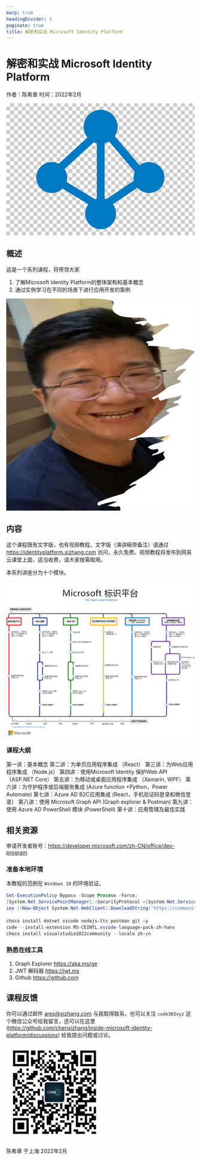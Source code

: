 ```yaml
---
marp: true
headingDivider: 3
paginate: true
title: 解密和实战 Microsoft Identity Platform
---
```



# 解密和实战 Microsoft Identity Platform

作者：陈希章
时间：2022年2月

![bg fit left:60% opacity:0.2](images/aad.png)


## 概述
<!--第一页的备注文字-->


这是一个系列课程，将带领大家

1. 了解Microsoft Identity Platform的整体架构和基本概念
1. 通过实例学习在不同的场景下进行应用开发的案例

![bg opacity:.5 left](images/chenxizhang.jpg)


## 内容
<!--第二页的备注文字-->

这个课程既有文字版，也有视频教程。文字版（演讲稿带备注）请通过 https://identityplatform.xizhang.com 访问，永久免费。视频教程将发布到网易云课堂上面，适当收费，请大家按需取用。

本系列讲座分为十个模块。

###

![bg h:95%](images/microsoftidentityplatform.png)


### 课程大纲

第一讲：基本概念
第二讲：为单页应用程序集成 （React）
第三讲：为Web应用程序集成 （Node.js）
第四讲：使用Microsoft Identity 保护Web API （ASP.NET Core）
第五讲：为移动或桌面应用程序集成 （Xamarin, WPF）
第六讲：为守护程序或后端服务集成 (Azure function +Python，Power Automate)
第七讲：Azure AD B2C应用集成 (React，手机验证码登录和微信登录） 
第八讲：使用 Microsoft Graph API (Graph explorer & Postman)
第九讲：使用 Azure AD PowerShell 模块 (PowerShell)
第十讲：应用管理及最佳实践


## 相关资源

申请开发者账号：https://developer.microsoft.com/zh-CN/office/dev-program

### 准备本地环境

本教程的范例在 `Windows 10` 的环境验证。

```powershell
Set-ExecutionPolicy Bypass -Scope Process -Force; 
[System.Net.ServicePointManager]::SecurityProtocol =[System.Net.ServicePointManager]::SecurityProtocol -bor 3072; 
iex ((New-Object System.Net.WebClient).DownloadString('https://community.chocolatey.org/install.ps1'))

choco install dotnet vscode nodejs-lts postman git –y
code --install-extension MS-CEINTL.vscode-language-pack-zh-hans
choco install visualstudio2022community --locale zh-cn

```

### 熟悉在线工具

1. Graph Explorer <https://aka.ms/ge>
1. JWT 解码器 <https://jwt.ms>
1. Github <https://github.com>

## 课程反馈

你可以通过邮件 <ares@xizhang.com> 与我取得联系，也可以关注 `code365xyz` 这个微信公众号给我留言，还可以在这里 (<https://github.com/chenxizhang/inside-microsoft-identity-platform/discussions>) 给我提出问题或讨论。

![](images/code365xyz.jpg)


陈希章 于上海
2022年2月

